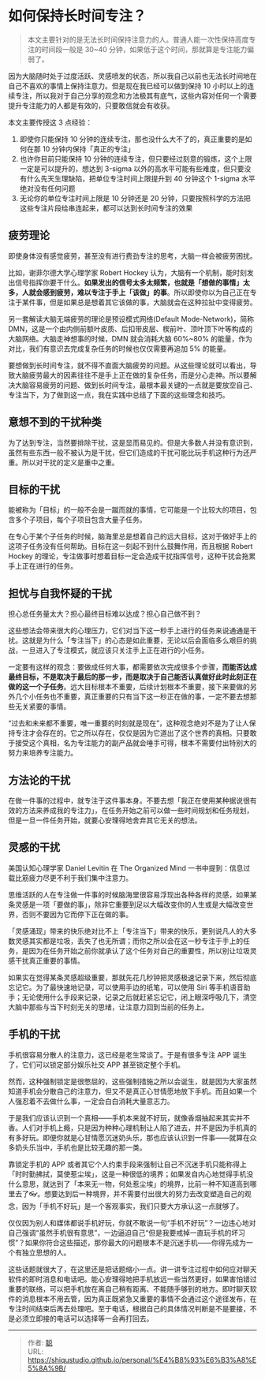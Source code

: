 # 如何保持长时间专注？


> 本文主要针对的是无法长时间保持注意力的人。普通人能一次性保持高度专注的时间段一般是 30~40 分钟，如果低于这个时间，那就算是专注能力偏弱了。

<!--more-->

因为大脑随时处于过度活跃、灵感喷发的状态，所以我自己以前也无法长时间地在自己不喜欢的事情上保持注意力。但是现在我已经可以做到保持 10 小时以上的连续专注，所以我对于自己分享的观念和方法极其有底气，这些内容对任何一个需要提升专注能力的人都是有效的，只要敢信就会有收获。

本文主要传授这 3 点经验：

1. 即使你只能保持 10 分钟的连续专注，那也没什么大不了的，真正重要的是如何在那 10 分钟内保持「真正的专注」
2. 也许你目前只能保持 10 分钟的连续专注，但只要经过刻意的锻炼，这个上限一定是可以提升的，想达到 3-sigma 以外的高水平可能有些难度，但只要没有什么先天生理缺陷，把单位专注时间上限提升到 40 分钟这个 1-sigma 水平绝对没有任何问题
3. 无论你的单位专注时间上限是 10 分钟还是 20 分钟，只要按照科学的方法把这些专注片段给串连起来，都可以达到长时间专注的效果

## 疲劳理论

即使身体没有感觉疲劳，甚至没有进行费劲专注的思考，大脑一样会被疲劳困扰。

比如，谢菲尔德大学心理学家 Robert Hockey 认为，大脑有一个机制，能时刻发出信号指挥你要干什么。**如果发出的信号太多太频繁，也就是「想做的事情」太多，人就会感到疲劳，难以专注于手上「该做」的事**。所以即使你以为自己正在专注于某件事，但是如果总是想着其它该做的事，大脑就会在这种拉扯中变得疲劳。

另一套解读大脑无端疲劳的理论是预设模式网络(Default Mode-Network)，简称 DMN，这是一个由内侧前额叶皮质、后扣带皮层、楔前叶、顶叶顶下叶等构成的大脑网络。大脑走神想事的时候，DMN 就会消耗大脑 60%~80% 的能量，作为对比，我们有意识去完成复杂任务的时候也仅仅需要再追加 5% 的能量。

要想做到长时间专注，就不得不直面大脑疲劳的问题。从这些理论就可以看出，导致大脑疲劳最大的因素往往不是手上正在做的复杂任务，而是分心走神。所以要解决大脑容易疲劳的问题、做到长时间专注，最根本最关键的一点就是要放空自己、专注当下，为了做到这一点，我在实践中总结了下面的这些理念和技巧。

## 意想不到的干扰种类 ##

为了达到专注，当然要排除干扰，这是显而易见的。但是大多数人并没有意识到，虽然有些东西一般不被认为是干扰，但它们造成的干扰可能比玩手机这种行为还严重。所以对干扰的定义是重中之重。

## 目标的干扰 ##

能被称为「目标」的一般不会是一蹴而就的事情，它可能是一个比较大的项目，包含多个子项目，每个子项目包含大量子任务。

在专心于某个子任务的时候，脑海里总是想着自己的远大目标，这对于做好手上的这项子任务没有任何帮助。目标在这一刻起不到什么鼓舞作用，而且根据 Robert Hockey 的理论，专注做事时想着目标一定会造成干扰指挥信号，这种干扰会拖累手上正在进行的任务。

## 担忧与自我怀疑的干扰

担心总任务量太大？担心最终目标难以达成？担心自己做不到？

这些想法会带来很大的心理压力，它们对当下这一秒手上进行的任务来说通通是干扰。这就是为什么「专注当下」的心态是如此重要，无论以后会面临多么艰巨的挑战，一旦进入了专注模式，就应该只关注手上正在进行的小任务。

一定要有这样的观念：要做成任何大事，都需要依次完成很多个步骤，**而能否达成最终目标，不是取决于最后的那一步，而是取决于自己能否认真做好此时此刻正在做的这一个子任务**。远大目标根本不重要，后续计划根本不重要，接下来要做的另外几个小任务也不重要，真正重要的只有当下这一秒正在做的事，一定不要去想那些无关紧要的事情。

“过去和未来都不重要，唯一重要的时刻就是现在”，这种观念绝对不是为了让人保持专注才会存在的。它之所以存在，仅仅是因为它道出了这个世界的真相。只要敢于接受这个真相，名为专注能力的副产品就会唾手可得，根本不需要付出特别大的努力来培养专注能力。

## 方法论的干扰

在做一件事的过程中，就专注于这件事本身。不要去想「我正在使用某种据说很有效的方法来养成我的专注力」，在任务开始之前可以做一些时间规划和任务规划，但是一旦一件任务开始，就要心安理得地舍弃其它无关的想法。

## 灵感的干扰

美国认知心理学家 Daniel Levitin 在 The Organized Mind 一书中提到：信息过载比筋疲力尽更不利于我们集中注意力。

思维活跃的人在专注做一件事的时候脑海里很容易浮现出各种各样的灵感，如果某条灵感是一项「要做的事」，除非它重要到足以大幅改变你的人生或是大幅改变世界，否则不要因为它而停下正在做的事。

「灵感涌现」带来的快乐绝对比不上「专注当下」带来的快乐，更别说凡人的大多数灵感其实都是垃圾，丢失了也无所谓；而你之所以会在这一秒专注于手上的任务，是因为在任务开始之前你就承认了这个任务对自己的重要性，所以别让垃圾灵感干扰真正重要的事情。 

如果实在觉得某条灵感超级重要，那就先花几秒钟把灵感极速记录下来，然后彻底忘记它。为了最快速地记录，可以使用手边的纸笔，可以使用 Siri 等手机语音助手；无论使用什么手段来记录，记录之后就赶紧忘记它，闭上眼深呼吸几下，清空大脑中那些与当下时刻无关的思绪，让注意力回到当前的任务上。

## 手机的干扰

手机很容易分散人的注意力，这已经是老生常谈了。于是有很多专注 APP 诞生了，它们可以锁定部分娱乐社交 APP 甚至锁定整个手机。

然而，这种强制锁定是很憋屈的，这些强制措施之所以会诞生，就是因为大家虽然知道手机会分散自己的注意力，但又不是真正心甘情愿地放下手机。而且如果一个人强忍着不去做什么事，一定会白白消耗大量意志力。

于是我们应该认识到一个真相——手机本来就不好玩，就像香烟抽起来其实并不香。人们对手机上瘾，只是因为种种心理机制让人陷了进去，并不是因为手机真的有多好玩。即便你就是心甘情愿沉迷奶头乐，那也应该认识到一件事——就算在众多奶头乐当中，手机也是比较无趣的那一类。

靠锁定手机的 APP 或者其它个人约束手段来强制让自己不沉迷手机只能称得上「时时勤拂拭，莫使惹尘埃」，这是一种很低的境界；如果发自内心地觉得手机没什么意思，就达到了「本来无一物，何处惹尘埃」的境界，比前一种不知道高到哪里去了👓。想要达到后一种境界，并不需要付出很大的努力去改变塑造自己的观念，因为「手机不好玩」是一个客观事实，我们只要大方承认这一点就够了。

仅仅因为别人和媒体都说手机好玩，你就不敢说一句“手机不好玩”？一边违心地对自己强调“虽然手机很有意思”，一边逼迫自己“但是我要戒掉一直玩手机的坏习惯”？如果你符合这些描述，那你最大的问题根本不是沉迷手机——你得先成为一个有独立思想的人。

这些话题就很大了，在这里还是把话题缩小一点。讲一讲专注过程中如何应对聊天软件的即时消息和电话吧。能心安理得地把手机放远一些当然更好，如果害怕错过重要的联络，可以把手机放在离自己稍有距离、不能随手够到的地方。即时聊天软件的消息根本不用去管，因为真正既紧急又重要的事情不会通过这个途径发布，在专注时间结束后再去处理吧。至于电话，根据自己的具体情况判断是不是要接，不是必须立即接的电话可以选择等一会再打回去。


---

> 作者: [聪](https://shiqustudio.github.io/)  
> URL: https://shiqustudio.github.io/personal/%E4%B8%93%E6%B3%A8%E5%8A%9B/  

